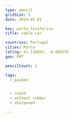 ```yaml
---
type: pencil
gridSize: 1
date: 2019-05-01

key: porto-teleferico
title: cable car

countries: Portugal
cities: Porto
latlng: 41.138055, -8.609155
geo: PRT

pencilCount: 1

tags:
  - packed


  - round
  - without rubber
  - sharpened

---
```


